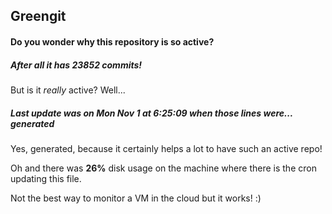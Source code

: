 ## Greengit

#### Do you wonder why this repository is so active?

##### After all it has 23852 commits!

But is it *really* active? Well...

##### Last update was on Mon Nov 1 at 6:25:09 when those lines were... generated

Yes, generated, because it certainly helps a lot to have such an active repo!

Oh and there was **26%** disk usage on the machine
where there is the cron updating this file.

Not the best way to monitor a VM in the cloud but it works! :)
